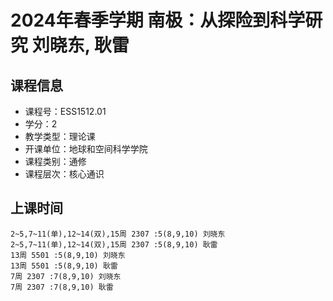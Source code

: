 # 2024年春季学期 南极：从探险到科学研究 刘晓东, 耿雷






## 课程信息

- 课程号：ESS1512.01
- 学分：2
- 教学类型：理论课
- 开课单位：地球和空间科学学院
- 课程类别：通修
- 课程层次：核心通识

## 上课时间

```
2~5,7~11(单),12~14(双),15周 2307 :5(8,9,10) 刘晓东
2~5,7~11(单),12~14(双),15周 2307 :5(8,9,10) 耿雷
13周 5501 :5(8,9,10) 刘晓东
13周 5501 :5(8,9,10) 耿雷
7周 2307 :7(8,9,10) 刘晓东
7周 2307 :7(8,9,10) 耿雷
```


